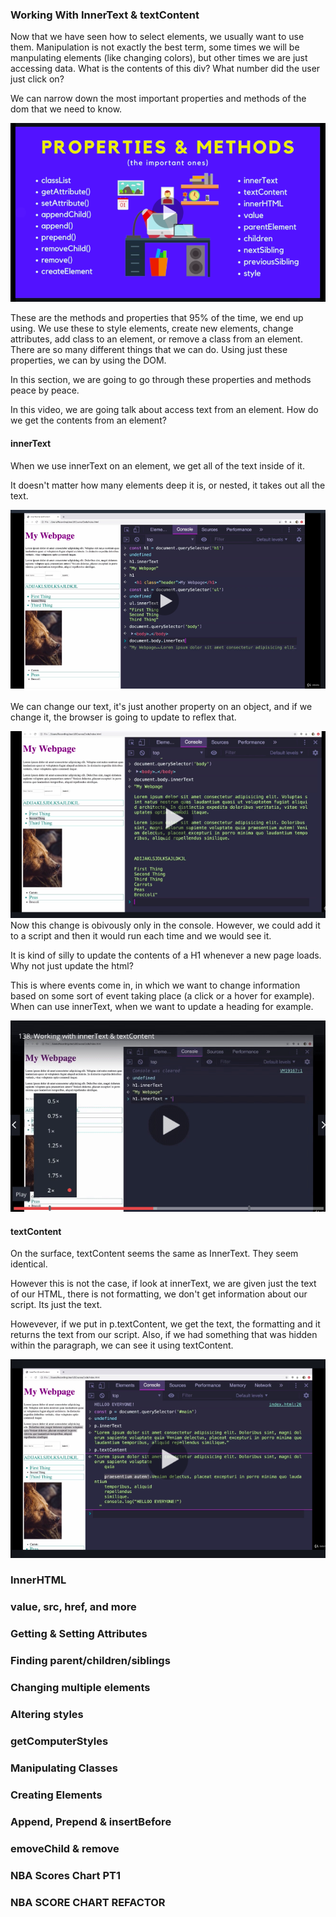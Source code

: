  

### Working With InnerText & textContent

Now that we have seen how to select elements, we usually want to use them. 
Manipulation is not exactly the best term, some times we will be manpulating elements (like changing colors), but other times we are just accessing data. What is the contents of this div? What number did the user just click on? 

We can narrow down the most important properties and methods of the dom that we need to know. 

 ![images](/images/section14/listofdompropertiesandmethods.png)

These are the methods and properties that 95% of the time, we end up using. We use these to style elements, create new elements, change attributes, add class to an element, or remove a class from an element. There are so many different things that we can do. Using just these properties, we can by using the DOM. 

In this section, we are going to go through these properties and methods peace by peace. 

In this video, we are going talk about access text from an element. How do we get the contents from an element? 

#### innerText 

When we use innerText on an element, we get all of the text inside of it. 



It doesn't matter how many elements deep it is, or nested, it takes out all the text. 

![images](/images/section14/innerText.png)


We can change our text, it's just another property on an object, and if we change it, the browser is going to update to reflex that. 

![images](images/section14/innerTexting.png)
Now this change is obivously only in the console. However, we could add it to a script and then it would run each time and we would see it. 

It is kind of silly to update the contents of a H1 whenever a new page loads. Why not just update the html? 

This is where events come in, in which we want to change information based on some sort of event taking place (a click or a hover for example). When can use innerText, when we want to update a heading for example. 

![GIF](gifs/section14/imHungry.gif)

#### textContent 

On the surface, textContent seems the same as InnerText. They seem identical. 

However this is not the case, if look at innerText, we are given just the text of our HTML, there is not formatting, we don't get information about our script. Its just the text. 

Howevever, if we put in p.textContent, we get the text, the formatting and it returns the text from our script.  Also, if we had something that was hidden within the paragraph, we can see it using textContent. 

![images](/images/section14/textContent.png)

### InnerHTML



### value, src, href, and more



### Getting & Setting Attributes 



### Finding parent/children/siblings



### Changing multiple elements 



### Altering styles 



### getComputerStyles



### Manipulating Classes




### Creating Elements



### Append, Prepend & insertBefore



### emoveChild & remove



### NBA Scores Chart PT1 




### NBA SCORE CHART REFACTOR



